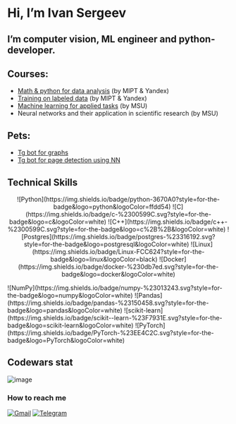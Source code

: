 # Hi, I’m Ivan Sergeev
## I’m computer vision, ML engineer and python-developer.

## Courses:
- [Math & python for data analysis](https://coursera.org/share/a2c321bfb2a824a86950f151d950f04d) (by MIPT & Yandex)
- [Training on labeled data](https://coursera.org/share/0f61eedeba939afeac4dcadc3a17826c) (by MIPT & Yandex)
- [Machine learning for applied tasks](https://mail.google.com/mail/u/0?ui=2&ik=e29c67a6e0&attid=0.1&permmsgid=msg-f:1756001397118868277&th=185e91f78c5c1b35&view=att&disp=inline) (by MSU)
- Neural networks and their application in scientific research (by MSU)

## Pets:
- [Tg bot for graphs](https://github.com/IvanSergeevPhysics/graph-plotter-bot)
- [Tg bot for page detection using NN](https://github.com/IvanSergeevPhysics/pageDetector)
## Technical Skills
<p align="center">
![Python](https://img.shields.io/badge/python-3670A0?style=for-the-badge&logo=python&logoColor=ffdd54)
![C](https://img.shields.io/badge/c-%2300599C.svg?style=for-the-badge&logo=c&logoColor=white)
![C++](https://img.shields.io/badge/c++-%2300599C.svg?style=for-the-badge&logo=c%2B%2B&logoColor=white)
![Postgres](https://img.shields.io/badge/postgres-%23316192.svg?style=for-the-badge&logo=postgresql&logoColor=white)
![Linux](https://img.shields.io/badge/Linux-FCC624?style=for-the-badge&logo=linux&logoColor=black)
![Docker](https://img.shields.io/badge/docker-%230db7ed.svg?style=for-the-badge&logo=docker&logoColor=white)
</p>
![NumPy](https://img.shields.io/badge/numpy-%23013243.svg?style=for-the-badge&logo=numpy&logoColor=white)
![Pandas](https://img.shields.io/badge/pandas-%23150458.svg?style=for-the-badge&logo=pandas&logoColor=white)
![scikit-learn](https://img.shields.io/badge/scikit--learn-%23F7931E.svg?style=for-the-badge&logo=scikit-learn&logoColor=white)
![PyTorch](https://img.shields.io/badge/PyTorch-%23EE4C2C.svg?style=for-the-badge&logo=PyTorch&logoColor=white)

## Codewars stat
![image](https://www.codewars.com/users/koyoimi/badges/large?theme=light)

### How to reach me 

[![Gmail](https://img.shields.io/badge/Gmail-D14836?style=for-the-badge&logo=gmail&logoColor=white)](mailto:sergeev.id18@physics.msu.ru)
[![Telegram](https://img.shields.io/badge/Telegram-2CA5E0?style=for-the-badge&logo=telegram&logoColor=white)](https://t.me/IvanDSergeev)


<!--
**IvanSergeevPhysics/IvanSergeevPhysics** is a ✨ _special_ ✨ repository because its `README.md` (this file) appears on your GitHub profile.

Here are some ideas to get you started:

- 🔭 I’m currently working on ...
- 🌱 I’m currently learning ...
- 👯 I’m looking to collaborate on ...
- 🤔 I’m looking for help with ...
- 💬 Ask me about ...
- 📫 How to reach me: ...
- 😄 Pronouns: ...
- ⚡ Fun fact: ...
-->
